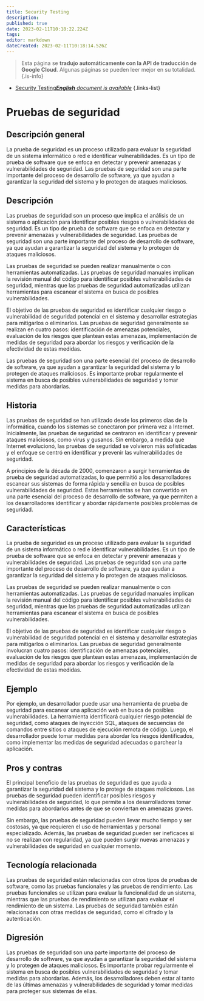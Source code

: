 ```yaml
---
title: Security Testing
description: 
published: true
date: 2023-02-11T10:18:22.224Z
tags: 
editor: markdown
dateCreated: 2023-02-11T10:18:14.526Z
---
```


> Esta página se **tradujo automáticamente con la API de traducción de Google Cloud**.
Algunas páginas se pueden leer mejor en su totalidad.{.is-info}



- [Security Testing***English** document is available*](/en/Knowledge-base/Dictionary/security-testing)
{.links-list}


# Pruebas de seguridad

## Descripción general
La prueba de seguridad es un proceso utilizado para evaluar la seguridad de un sistema informático o red e identificar vulnerabilidades. Es un tipo de prueba de software que se enfoca en detectar y prevenir amenazas y vulnerabilidades de seguridad. Las pruebas de seguridad son una parte importante del proceso de desarrollo de software, ya que ayudan a garantizar la seguridad del sistema y lo protegen de ataques maliciosos.

## Descripción
Las pruebas de seguridad son un proceso que implica el análisis de un sistema o aplicación para identificar posibles riesgos o vulnerabilidades de seguridad. Es un tipo de prueba de software que se enfoca en detectar y prevenir amenazas y vulnerabilidades de seguridad. Las pruebas de seguridad son una parte importante del proceso de desarrollo de software, ya que ayudan a garantizar la seguridad del sistema y lo protegen de ataques maliciosos.

Las pruebas de seguridad se pueden realizar manualmente o con herramientas automatizadas. Las pruebas de seguridad manuales implican la revisión manual del código para identificar posibles vulnerabilidades de seguridad, mientras que las pruebas de seguridad automatizadas utilizan herramientas para escanear el sistema en busca de posibles vulnerabilidades.

El objetivo de las pruebas de seguridad es identificar cualquier riesgo o vulnerabilidad de seguridad potencial en el sistema y desarrollar estrategias para mitigarlos o eliminarlos. Las pruebas de seguridad generalmente se realizan en cuatro pasos: identificación de amenazas potenciales, evaluación de los riesgos que plantean estas amenazas, implementación de medidas de seguridad para abordar los riesgos y verificación de la efectividad de estas medidas.

Las pruebas de seguridad son una parte esencial del proceso de desarrollo de software, ya que ayudan a garantizar la seguridad del sistema y lo protegen de ataques maliciosos. Es importante probar regularmente el sistema en busca de posibles vulnerabilidades de seguridad y tomar medidas para abordarlas.

## Historia
Las pruebas de seguridad se han utilizado desde los primeros días de la informática, cuando los sistemas se conectaron por primera vez a Internet. Inicialmente, las pruebas de seguridad se centraron en identificar y prevenir ataques maliciosos, como virus y gusanos. Sin embargo, a medida que Internet evolucionó, las pruebas de seguridad se volvieron más sofisticadas y el enfoque se centró en identificar y prevenir las vulnerabilidades de seguridad.

A principios de la década de 2000, comenzaron a surgir herramientas de prueba de seguridad automatizadas, lo que permitió a los desarrolladores escanear sus sistemas de forma rápida y sencilla en busca de posibles vulnerabilidades de seguridad. Estas herramientas se han convertido en una parte esencial del proceso de desarrollo de software, ya que permiten a los desarrolladores identificar y abordar rápidamente posibles problemas de seguridad.

## Características
La prueba de seguridad es un proceso utilizado para evaluar la seguridad de un sistema informático o red e identificar vulnerabilidades. Es un tipo de prueba de software que se enfoca en detectar y prevenir amenazas y vulnerabilidades de seguridad. Las pruebas de seguridad son una parte importante del proceso de desarrollo de software, ya que ayudan a garantizar la seguridad del sistema y lo protegen de ataques maliciosos.

Las pruebas de seguridad se pueden realizar manualmente o con herramientas automatizadas. Las pruebas de seguridad manuales implican la revisión manual del código para identificar posibles vulnerabilidades de seguridad, mientras que las pruebas de seguridad automatizadas utilizan herramientas para escanear el sistema en busca de posibles vulnerabilidades.

El objetivo de las pruebas de seguridad es identificar cualquier riesgo o vulnerabilidad de seguridad potencial en el sistema y desarrollar estrategias para mitigarlos o eliminarlos. Las pruebas de seguridad generalmente involucran cuatro pasos: identificación de amenazas potenciales, evaluación de los riesgos que plantean estas amenazas, implementación de medidas de seguridad para abordar los riesgos y verificación de la efectividad de estas medidas.

## Ejemplo
Por ejemplo, un desarrollador puede usar una herramienta de prueba de seguridad para escanear una aplicación web en busca de posibles vulnerabilidades. La herramienta identificará cualquier riesgo potencial de seguridad, como ataques de inyección SQL, ataques de secuencias de comandos entre sitios o ataques de ejecución remota de código. Luego, el desarrollador puede tomar medidas para abordar los riesgos identificados, como implementar las medidas de seguridad adecuadas o parchear la aplicación.

## Pros y contras
El principal beneficio de las pruebas de seguridad es que ayuda a garantizar la seguridad del sistema y lo protege de ataques maliciosos. Las pruebas de seguridad pueden identificar posibles riesgos y vulnerabilidades de seguridad, lo que permite a los desarrolladores tomar medidas para abordarlos antes de que se conviertan en amenazas graves.

Sin embargo, las pruebas de seguridad pueden llevar mucho tiempo y ser costosas, ya que requieren el uso de herramientas y personal especializado. Además, las pruebas de seguridad pueden ser ineficaces si no se realizan con regularidad, ya que pueden surgir nuevas amenazas y vulnerabilidades de seguridad en cualquier momento.

## Tecnología relacionada
Las pruebas de seguridad están relacionadas con otros tipos de pruebas de software, como las pruebas funcionales y las pruebas de rendimiento. Las pruebas funcionales se utilizan para evaluar la funcionalidad de un sistema, mientras que las pruebas de rendimiento se utilizan para evaluar el rendimiento de un sistema. Las pruebas de seguridad también están relacionadas con otras medidas de seguridad, como el cifrado y la autenticación.

## Digresión
Las pruebas de seguridad son una parte importante del proceso de desarrollo de software, ya que ayudan a garantizar la seguridad del sistema y lo protegen de ataques maliciosos. Es importante probar regularmente el sistema en busca de posibles vulnerabilidades de seguridad y tomar medidas para abordarlas. Además, los desarrolladores deben estar al tanto de las últimas amenazas y vulnerabilidades de seguridad y tomar medidas para proteger sus sistemas de ellas.